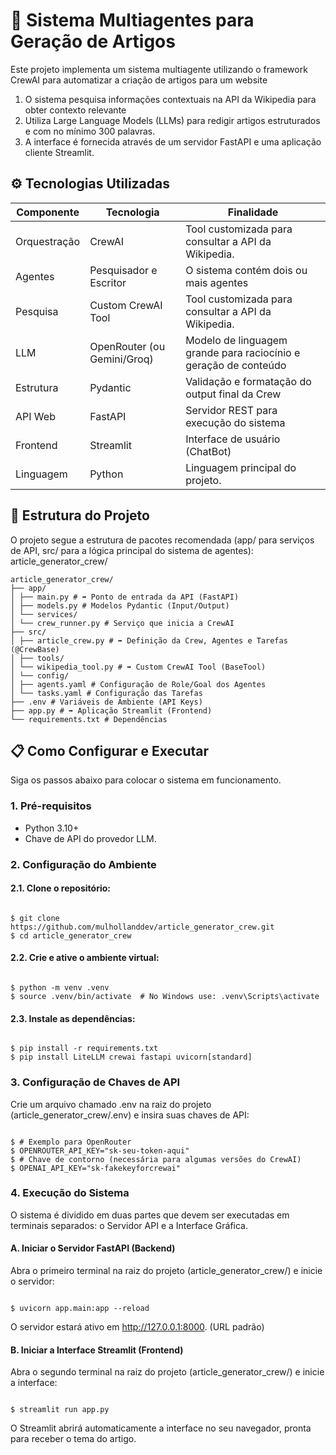 # 📄 Sistema Multiagentes para Geração de Artigos
Este projeto implementa um sistema multiagente utilizando o framework CrewAI para automatizar a criação de artigos para um website
1. O sistema pesquisa informações contextuais na API da Wikipedia para obter contexto relevante
2. Utiliza Large Language Models (LLMs) para redigir artigos estruturados e com no mínimo 300 palavras.
3. A interface é fornecida através de um servidor FastAPI e uma aplicação cliente Streamlit.

## ⚙️ Tecnologias Utilizadas
| **Componente** | **Tecnologia**              | **Finalidade**                                                   |
|----------------|-----------------------------|------------------------------------------------------------------|
| Orquestração   | CrewAI                      | Tool customizada para consultar a API da Wikipedia.              |
| Agentes        | Pesquisador e Escritor      | O sistema contém dois ou mais agentes                            |
| Pesquisa       | Custom CrewAI Tool          | Tool customizada para consultar a API da Wikipedia.              |
| LLM            | OpenRouter (ou Gemini/Groq) | Modelo de linguagem grande para raciocínio e geração de conteúdo |
| Estrutura      | Pydantic                    | Validação e formatação do output final da Crew                   |
| API Web        | FastAPI                     | Servidor REST para execução do sistema                           |
| Frontend       | Streamlit                   | Interface de usuário (ChatBot)                                   |
| Linguagem      | Python                      | Linguagem principal do projeto.                                  |

## 🚀 Estrutura do Projeto
O projeto segue a estrutura de pacotes recomendada (app/ para serviços de API, src/ para a lógica principal do sistema de agentes): article_generator_crew/
```text
article_generator_crew/
├── app/
│ ├── main.py # ➡️ Ponto de entrada da API (FastAPI)
│ ├── models.py # Modelos Pydantic (Input/Output)
│ └── services/
│ └── crew_runner.py # Serviço que inicia a CrewAI
├── src/
│ ├── article_crew.py # ➡️ Definição da Crew, Agentes e Tarefas (@CrewBase)
│ ├── tools/
│ └── wikipedia_tool.py # ➡️ Custom CrewAI Tool (BaseTool)
│ └── config/
│ ├── agents.yaml # Configuração de Role/Goal dos Agentes
│ └── tasks.yaml # Configuração das Tarefas
├── .env # Variáveis de Ambiente (API Keys)
├── app.py # ➡️ Aplicação Streamlit (Frontend)
└── requirements.txt # Dependências
```

## 📋 Como Configurar e Executar
Siga os passos abaixo para colocar o sistema em funcionamento.

### 1. Pré-requisitos
- Python 3.10+
- Chave de API do provedor LLM.

### 2. Configuração do Ambiente

#### 2.1. Clone o repositório:
<pre><code class="language-bash">
$ git clone https://github.com/mulhollanddev/article_generator_crew.git
$ cd article_generator_crew
</code></pre>

#### 2.2. Crie e ative o ambiente virtual:
<pre><code class="language-bash">
$ python -m venv .venv
$ source .venv/bin/activate  # No Windows use: .venv\Scripts\activate
</code></pre>

#### 2.3. Instale as dependências:
<pre><code class="language-bash">
$ pip install -r requirements.txt
$ pip install LiteLLM crewai fastapi uvicorn[standard]  
</code></pre>

### 3. Configuração de Chaves de API
Crie um arquivo chamado .env na raiz do projeto (article_generator_crew/.env) e insira suas chaves de API:

<pre><code class="language-bash">
$ # Exemplo para OpenRouter
$ OPENROUTER_API_KEY="sk-seu-token-aqui"
$ # Chave de contorno (necessária para algumas versões do CrewAI)
$ OPENAI_API_KEY="sk-fakekeyforcrewai" 
</code></pre>


### 4. Execução do Sistema
O sistema é dividido em duas partes que devem ser executadas em terminais separados: o Servidor API e a Interface Gráfica.

#### A. Iniciar o Servidor FastAPI (Backend)
Abra o primeiro terminal na raiz do projeto (article_generator_crew/) e inicie o servidor:
<pre><code class="language-bash">
$ uvicorn app.main:app --reload
</code></pre>
O servidor estará ativo em http://127.0.0.1:8000. (URL padrão)

#### B. Iniciar a Interface Streamlit (Frontend)
Abra o segundo terminal na raiz do projeto (article_generator_crew/) e inicie a interface:

<pre><code class="language-bash">
$ streamlit run app.py
</code></pre>

O Streamlit abrirá automaticamente a interface no seu navegador, pronta para receber o tema do artigo.
